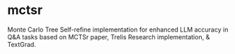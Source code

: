 # mctsr
Monte Carlo Tree Self-refine implementation for enhanced LLM accuracy in Q&amp;A tasks based on MCTSr paper, Trelis Research implementation, &amp; TextGrad.
